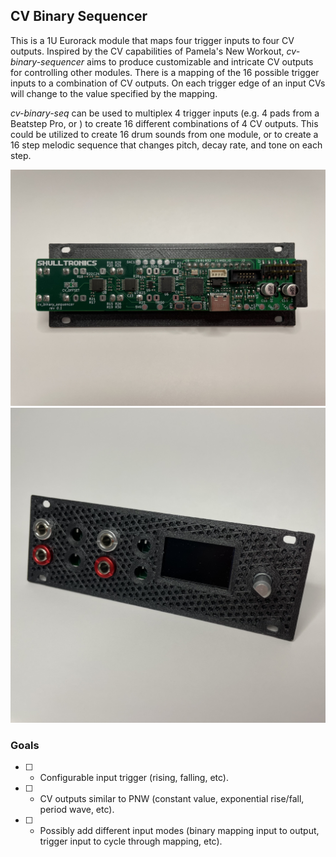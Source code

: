 ## CV Binary Sequencer

This is a 1U Eurorack module that maps four trigger inputs to four CV outputs.
Inspired by the CV capabilities of Pamela's New Workout, _cv-binary-sequencer_ aims to produce customizable and intricate CV outputs for controlling other modules. There is a mapping of the 16 possible trigger inputs to a combination of CV outputs. On each trigger edge of an input CVs will change to the value specified by the mapping.

_cv-binary-seq_ can be used to multiplex 4 trigger inputs (e.g. 4 pads from a Beatstep Pro, or ) to create 16 different combinations of 4 CV outputs. This could be utilized to create 16 drum sounds from one module, or to create a 16 step melodic sequence that changes pitch, decay rate, and tone on each step.

![PCB Assembly](outputs/photos/pcb.jpg)
![Front Panel](outputs/photos/panel.jpg)

### Goals
- [ ] - Configurable input trigger (rising, falling, etc). 
- [ ] - CV outputs similar to PNW (constant value, exponential rise/fall, period wave, etc).
- [ ] - Possibly add different input modes (binary mapping input to output, trigger input to cycle through mapping, etc).